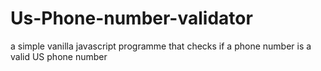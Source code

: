 # Us-Phone-number-validator
a simple vanilla javascript programme that checks if a phone number is a valid US phone number 
